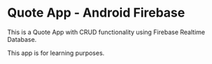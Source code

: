 # Quote App - Android Firebase

This is a Quote App with CRUD functionality using Firebase Realtime Database.

This app is for learning purposes.
